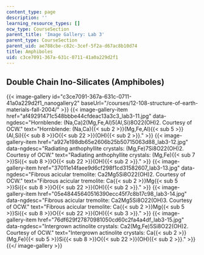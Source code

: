 ```yaml
---
content_type: page
description: ''
learning_resource_types: []
ocw_type: CourseSection
parent_title: 'Image Gallery: Lab 3'
parent_type: CourseSection
parent_uid: ae788cbe-c82c-3cef-5f2a-d67ac8b10d74
title: Amphiboles
uid: c3ce7091-367a-631c-0711-41a0a229d2f1
---
```


Double Chain Ino-Silicates (Amphiboles)
---------------------------------------
{{< image-gallery id="c3ce7091-367a-631c-0711-41a0a229d2f1_nanogallery2" baseUrl="/courses/12-108-structure-of-earth-materials-fall-2004/" >}}
{{< image-gallery-item href="af49291471c548bbbe44cfdeac13a3c3_lab3-11.jpg" data-ngdesc="Hornblende: (Na,Ca)2(Mg,Fe,Al)5(Al,Si)8O22(OH)2. Courtesy of OCW." text="Hornblende: (Na,Ca){{< sub 2 >}}(Mg,Fe,Al){{< sub 5 >}}(Al,Si){{< sub 8 >}}O{{< sub 22 >}}(OH){{< sub 2 >}}." >}}
{{< image-gallery-item href="a927e198db65e2606b25b50715063d88_lab3-12.jpg" data-ngdesc="Radiating anthophyllite crystals: (Mg,Fe)7Si8O22(OH)2. Courtesy of OCW." text="Radiating anthophyllite crystals: (Mg,Fe){{< sub 7 >}}Si{{< sub 8 >}}O{{< sub 22 >}}(OH){{< sub 2 >}}." >}}
{{< image-gallery-item href="37011e14faee9d6cf298f1cd31582607_lab3-13.jpg" data-ngdesc="Fibrous acicular tremolite: Ca2Mg5Si8O22(OH)2. Courtesy of OCW." text="Fibrous acicular tremolite: Ca{{< sub 2 >}}Mg{{< sub 5 >}}Si{{< sub 8 >}}O{{< sub 22 >}}(OH){{< sub 2 >}}." >}}
{{< image-gallery-item href="05e48445640516390ecc45f7c8b17c98_lab3-14.jpg" data-ngdesc="Fibrous acicular tremolite: Ca2Mg5Si8O22(OH)3. Courtesy of OCW." text="Fibrous acicular tremolite: Ca{{< sub 2 >}}Mg{{< sub 5 >}}Si{{< sub 8 >}}O{{< sub 22 >}}(OH){{< sub 3 >}}." >}}
{{< image-gallery-item href="76df629f27870981050cd60c2fa4a4df_lab3-15.jpg" data-ngdesc="Intergrown actinolite crystals: Ca2(Mg,Fe)5Si8O22(OH)2. Courtesy of OCW." text="Intergrown actinolite crystals: Ca{{< sub 2 >}}(Mg,Fe){{< sub 5 >}}Si{{< sub 8 >}}O{{< sub 22 >}}(OH){{< sub 2 >}}." >}}
{{</ image-gallery >}}